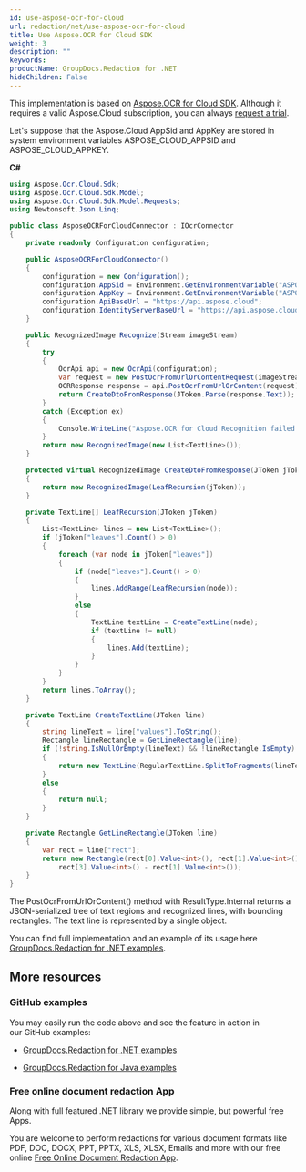 ```yaml
---
id: use-aspose-ocr-for-cloud
url: redaction/net/use-aspose-ocr-for-cloud
title: Use Aspose.OCR for Cloud SDK
weight: 3
description: ""
keywords: 
productName: GroupDocs.Redaction for .NET
hideChildren: False
---
```

This implementation is based on [Aspose.OCR for Cloud SDK](https://products.aspose.cloud/ocr/net). Although it requires a valid Aspose.Cloud subscription, you can always [request a trial](https://dashboard.aspose.cloud/).

Let's suppose that the Aspose.Cloud AppSid and AppKey are stored in system environment variables ASPOSE_CLOUD_APPSID and ASPOSE_CLOUD_APPKEY. 

**C#**

```csharp
using Aspose.Ocr.Cloud.Sdk;
using Aspose.Ocr.Cloud.Sdk.Model;
using Aspose.Ocr.Cloud.Sdk.Model.Requests;
using Newtonsoft.Json.Linq;

public class AsposeOCRForCloudConnector : IOcrConnector
{
    private readonly Configuration configuration;

    public AsposeOCRForCloudConnector()
    {
        configuration = new Configuration();
        configuration.AppSid = Environment.GetEnvironmentVariable("ASPOSE_CLOUD_APPSID");
        configuration.AppKey = Environment.GetEnvironmentVariable("ASPOSE_CLOUD_APPKEY");
        configuration.ApiBaseUrl = "https://api.aspose.cloud";
        configuration.IdentityServerBaseUrl = "https://api.aspose.cloud";
    }

    public RecognizedImage Recognize(Stream imageStream)
    {
        try
        {
            OcrApi api = new OcrApi(configuration);
            var request = new PostOcrFromUrlOrContentRequest(imageStream, resultType: ResultType.Internal, dsrMode: DsrMode.DsrAndFilter);
            OCRResponse response = api.PostOcrFromUrlOrContent(request);
            return CreateDtoFromResponse(JToken.Parse(response.Text));
        }
        catch (Exception ex)
        {
            Console.WriteLine("Aspose.OCR for Cloud Recognition failed: {0}", ex.ToString());
        }
        return new RecognizedImage(new List<TextLine>());
    }

    protected virtual RecognizedImage CreateDtoFromResponse(JToken jToken)
    {
        return new RecognizedImage(LeafRecursion(jToken));
    }

    private TextLine[] LeafRecursion(JToken jToken)
    {
        List<TextLine> lines = new List<TextLine>();
        if (jToken["leaves"].Count() > 0)
        {
            foreach (var node in jToken["leaves"])
            {
                if (node["leaves"].Count() > 0)
                {
                    lines.AddRange(LeafRecursion(node));
                }
                else
                {
                    TextLine textLine = CreateTextLine(node);
                    if (textLine != null)
                    {
                        lines.Add(textLine);
                    }
                }
            }
        }
        return lines.ToArray();
    }

    private TextLine CreateTextLine(JToken line)
    {
        string lineText = line["values"].ToString();
        Rectangle lineRectangle = GetLineRectangle(line);
        if (!string.IsNullOrEmpty(lineText) && !lineRectangle.IsEmpty)
        {
            return new TextLine(RegularTextLine.SplitToFragments(lineText, lineRectangle));
        }
        else
        {
            return null;
        }
    }

    private Rectangle GetLineRectangle(JToken line)
    {
        var rect = line["rect"];
        return new Rectangle(rect[0].Value<int>(), rect[1].Value<int>(), rect[2].Value<int>() - rect[0].Value<int>(),
            rect[3].Value<int>() - rect[1].Value<int>());
    }
}

```

The PostOcrFromUrlOrContent() method with ResultType.Internal returns a JSON-serialized tree of text regions and recognized lines, with bounding rectangles. The text line is represented by a single object.

You can find full implementation and an example of its usage here [GroupDocs.Redaction for .NET examples](https://github.com/groupdocs-redaction/GroupDocs.Redaction-for-.NET).

## More resources

### GitHub examples

You may easily run the code above and see the feature in action in our GitHub examples:

*   [GroupDocs.Redaction for .NET examples](https://github.com/groupdocs-redaction/GroupDocs.Redaction-for-.NET)
    
*   [GroupDocs.Redaction for Java examples](https://github.com/groupdocs-redaction/GroupDocs.Redaction-for-Java)
    

### Free online document redaction App

Along with full featured .NET library we provide simple, but powerful free Apps.

You are welcome to perform redactions for various document formats like PDF, DOC, DOCX, PPT, PPTX, XLS, XLSX, Emails and more with our free online [Free Online Document Redaction App](https://products.groupdocs.app/redaction).
